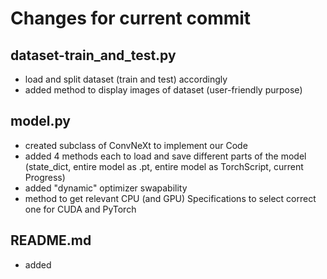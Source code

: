 # Changes for current commit

[//]: # (## .gitignore)

## dataset-train_and_test.py
- load and split dataset (train and test) accordingly
- added method to display images of dataset (user-friendly purpose)

## model.py
- created subclass of ConvNeXt to implement our Code
- added 4 methods each to load and save different parts of the model (state_dict, entire model as .pt, entire model as TorchScript, current Progress)
- added "dynamic" optimizer swapability 
- method to get relevant CPU (and GPU) Specifications to select correct one for CUDA and PyTorch  

## README.md
- added